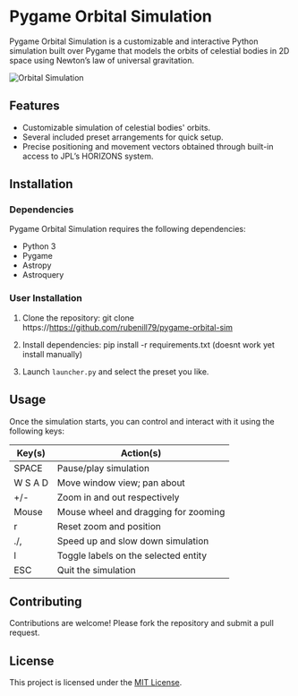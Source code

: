 # Pygame Orbital Simulation

Pygame Orbital Simulation is a customizable and interactive Python simulation built over Pygame that models the orbits of celestial bodies in 2D space using Newton’s law of universal gravitation.

![Orbital Simulation](link_to_image)

## Features

- Customizable simulation of celestial bodies' orbits.
- Several included preset arrangements for quick setup.
- Precise positioning and movement vectors obtained through built-in access to JPL’s HORIZONS system.

## Installation

### Dependencies

Pygame Orbital Simulation requires the following dependencies:

- Python 3
- Pygame
- Astropy
- Astroquery

### User Installation

1. Clone the repository:
git clone https://https://github.com/rubenill79/pygame-orbital-sim

2. Install dependencies:
pip install -r requirements.txt (doesnt work yet install manually)

3. Launch `launcher.py` and select the preset you like.

## Usage

Once the simulation starts, you can control and interact with it using the following keys:

| Key(s) | Action(s)                            |
|--------|--------------------------------------|
| SPACE  | Pause/play simulation                |
| W S A D| Move window view; pan about          |
| +/-    | Zoom in and out respectively         |
| Mouse  | Mouse wheel and dragging for zooming |
| r      | Reset zoom and position              |
| ./,    | Speed up and slow down simulation   |
| l      | Toggle labels on the selected entity|
| ESC    | Quit the simulation                  |

## Contributing

Contributions are welcome! Please fork the repository and submit a pull request.

## License

This project is licensed under the [MIT License](https://github.com/rubenill79/pygame-orbital-sim/blob/main/LICENSE).